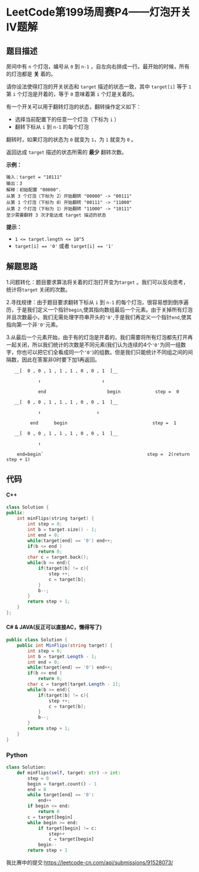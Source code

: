 LeetCode第199场周赛P4——灯泡开关IV题解
=====

题目描述
------

房间中有 `n` 个灯泡，编号从 `0` 到 `n-1` ，自左向右排成一行。最开始的时候，所有的灯泡都是 **关** 着的。

请你设法使得灯泡的开关状态和 `target` 描述的状态一致，其中 `target[i]` 等于 `1` 第 `i` 个灯泡是开着的，等于 `0` 意味着第 `i` 个灯是关着的。

有一个开关可以用于翻转灯泡的状态，翻转操作定义如下：

- 选择当前配置下的任意一个灯泡（下标为 `i` ）
- 翻转下标从 `i` 到 `n-1` 的每个灯泡

翻转时，如果灯泡的状态为 `0` 就变为 `1`，为 `1` 就变为 `0` 。

返回达成 `target` 描述的状态所需的 **最少** 翻转次数。

**示例：**

```
输入：target = "10111"
输出：3
解释：初始配置 "00000".
从第 3 个灯泡（下标为 2）开始翻转 "00000" -> "00111"
从第 1 个灯泡（下标为 0）开始翻转 "00111" -> "11000"
从第 2 个灯泡（下标为 1）开始翻转 "11000" -> "10111"
至少需要翻转 3 次才能达成 target 描述的状态
```

**提示：**

- `1 <= target.length <= 10^5`
- `target[i] == '0'` 或者 `target[i] == '1'`

解题思路
---

1.问题转化：题目要求算法将关着的灯泡打开变为`target` 。我们可以反向思考，统计将`target` 关闭的次数。

2.寻找规律：由于题目要求翻转下标从 `i` 到 `n-1` 的每个灯泡，很容易想到倒序遍历，于是我们定义一个指针`begin`,使其指向数组最后一个元素。由于关掉所有灯泡并且次数最小，我们无需处理字符串开头的`'0'`,于是我们再定义一个指针`end`,使其指向第一个非`'0'`元素。

3.从最后一个元素开始，由于有的灯泡是开着的，我们需要将所有灯泡都先打开再一起关闭，所以我们统计的次数是不同元素(我们认为连续的4个`'0'`为同一组数字，你也可以把它们全看成同一个`'0'`)的组数。但是我们只能统计不同组之间的间隔数，因此在答案非0时要下加1再返回。
```
​	__[  0 , 0 , 1 , 1 , 1 , 0 , 0 , 1  ]__

​	         ↑                       ↑

 	        end                       begin             step =  0
```
```
​	__[  0 , 0 , 1 , 1 , 1 , 0 , 0 , 1  ]__

​	         ↑                     ↑

 	     end      begin                                step =  1
```
```
​	__[  0 , 0 , 1 , 1 , 1 , 0 , 0 , 1  ]__

​	         ↑

​    end=begin`                                       step =  2(return step + 1)
```
代码
----

#### C++

```c++
class Solution {
public:
    int minFlips(string target) {
        int step = 0;
        int b = target.size() - 1; 
        int end = 0;
        while(target[end] == '0') end++;
        if(b <= end )
            return 0;
        char c = target.back();
        while(b >= end){
            if(target[b] != c){
                step ++;
                c = target[b];
            }
            b--;
        }
        return step + 1;
    }
};
```
#### C# & JAVA(反正可以直接AC，懒得写了)

``` C#
public class Solution {
    public int MinFlips(string target) {
        int step = 0;
        int b = target.Length - 1; 
        int end = 0;
        while(target[end] == '0') end++;
        if(b <= end )
            return 0;
        char c = target[target.Length - 1];
        while(b >= end){
            if(target[b] != c){
                step ++;
                c = target[b];
            }
            b--;
        }
        return step + 1;
    }
}
```

### Python
``` Python
class Solution:
    def minFlips(self, target: str) -> int:
        step = 0
        begin = target.count() - 1
        end = 0
        while target[end] == '0':
            end++
        if begin <= end:
            return 0
        c = target[begin]
        while begin >= end:
            if target[begin] != c:
                step++
                c = target[begin]
            begin--
        return step + 1
```

我比赛中的提交:https://leetcode-cn.com/api/submissions/91528073/
